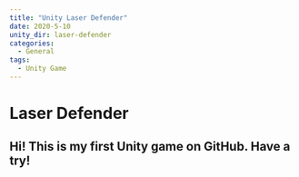 ```yaml
---
title: "Unity Laser Defender"
date: 2020-5-10
unity_dir: laser-defender
categories:
  - General
tags:
  - Unity Game
---
```



# Laser Defender

## Hi! This is my first Unity game on GitHub. Have a try!